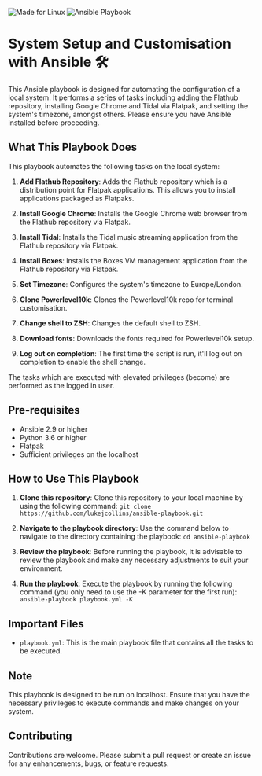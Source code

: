 ![Made for Linux](https://img.shields.io/badge/Made%20for-Linux-green) ![Ansible Playbook](https://img.shields.io/badge/Ansible-Playbook-blue)

# System Setup and Customisation with Ansible 🛠️

This Ansible playbook is designed for automating the configuration of a local system. It performs a series of tasks including adding the Flathub repository, installing Google Chrome and Tidal via Flatpak, and setting the system's timezone, amongst others. Please ensure you have Ansible installed before proceeding.

## What This Playbook Does

This playbook automates the following tasks on the local system:

1. **Add Flathub Repository**: Adds the Flathub repository which is a distribution point for Flatpak applications. This allows you to install applications packaged as Flatpaks.

2. **Install Google Chrome**: Installs the Google Chrome web browser from the Flathub repository via Flatpak.

3. **Install Tidal**: Installs the Tidal music streaming application from the Flathub repository via Flatpak.

4. **Install Boxes**: Installs the Boxes VM management application from the Flathub repository via Flatpak.

5. **Set Timezone**: Configures the system's timezone to Europe/London.

6. **Clone Powerlevel10k**: Clones the Powerlevel10k repo for terminal customisation.

7. **Change shell to ZSH**: Changes the default shell to ZSH.

8. **Download fonts**: Downloads the fonts required for Powerlevel10k setup.

9. **Log out on completion**: The first time the script is run, it'll log out on completion to enable the shell change.

The tasks which are executed with elevated privileges (become) are performed as the logged in user.

## Pre-requisites

- Ansible 2.9 or higher
- Python 3.6 or higher
- Flatpak
- Sufficient privileges on the localhost

## How to Use This Playbook

1. **Clone this repository**: Clone this repository to your local machine by using the following command:
   `git clone https://github.com/lukejcollins/ansible-playbook.git`

2. **Navigate to the playbook directory**: Use the command below to navigate to the directory containing the playbook:
   `cd ansible-playbook`

3. **Review the playbook**: Before running the playbook, it is advisable to review the playbook and make any necessary adjustments to suit your environment.

4. **Run the playbook**: Execute the playbook by running the following command (you only need to use the -K parameter for the first run):
   `ansible-playbook playbook.yml -K`

## Important Files

- `playbook.yml`: This is the main playbook file that contains all the tasks to be executed.

## Note

This playbook is designed to be run on localhost. Ensure that you have the necessary privileges to execute commands and make changes on your system.

## Contributing

Contributions are welcome. Please submit a pull request or create an issue for any enhancements, bugs, or feature requests.
